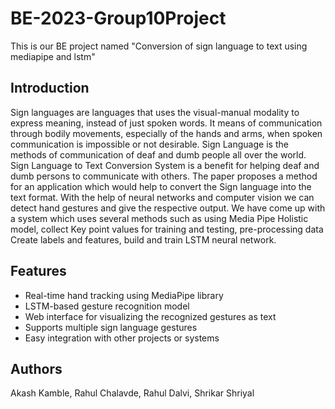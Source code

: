 # BE-2023-Group10Project
This is our BE project named "Conversion of sign language to text using mediapipe and lstm"

## Introduction

Sign languages are languages that uses the visual-manual modality to express meaning, instead of just spoken words. It means of communication through bodily movements, especially of the hands and arms, when spoken communication is impossible or not desirable. Sign Language is the methods of communication of deaf and dumb people all over the world. Sign Language to Text Conversion System is a benefit for helping deaf and dumb persons to communicate with others. The paper proposes a method for an application which would help to convert the Sign language into the text format. With the help of neural networks and computer vision we can detect hand gestures and give the respective output. We have come up with a system which uses several methods such as using Media Pipe Holistic
model, collect Key point values for training and testing, pre-processing data Create labels and features, build and train LSTM neural network.

## Features
* Real-time hand tracking using MediaPipe library
* LSTM-based gesture recognition model
* Web interface for visualizing the recognized gestures as text
* Supports multiple sign language gestures
* Easy integration with other projects or systems

## Authors
Akash Kamble, Rahul Chalavde, Rahul Dalvi, Shrikar Shriyal
